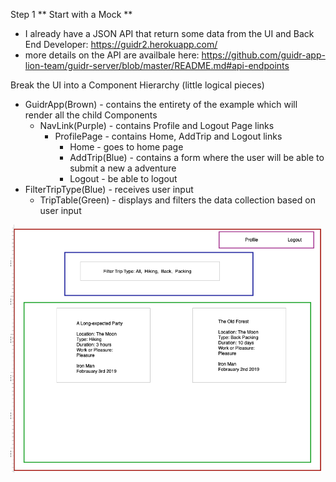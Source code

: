 Step 1 ** Start with a Mock **
- I already have a JSON API that return some data from the UI and Back End Developer: https://guidr2.herokuapp.com/
- more details on the API are availbale here: https://github.com/guidr-app-lion-team/guidr-server/blob/master/README.md#api-endpoints

Break the UI into a Component Hierarchy (little logical pieces)
- GuidrApp(Brown) - contains the entirety of the example which will render all the child Components
    -  NavLink(Purple) - contains Profile and Logout Page links
        - ProfilePage - contains Home, AddTrip and Logout links
            - Home - goes to home page
            - AddTrip(Blue) - contains a form where the user will be able to submit a new a adventure
            - Logout - be able to logout
- FilterTripType(Blue) - receives user input
    - TripTable(Green) - displays and filters the data collection based on user input


![Breakdown of GuidrApp homepage](https://github.com/novinary/guidr-app/blob/novina-pun/guidr/pseudocode/day1/Homepage.png)

